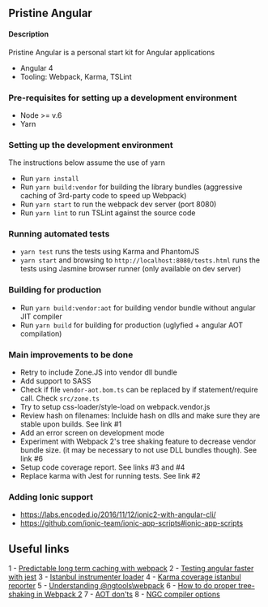 ## Pristine Angular

#### Description

Pristine Angular is a personal start kit for Angular applications

* Angular 4
* Tooling: Webpack, Karma, TSLint

### Pre-requisites for setting up a development environment

* Node >= v.6  
* Yarn

### Setting up the development environment

The instructions below assume the use of yarn

- Run `yarn install`
- Run `yarn build:vendor` for building the library bundles (aggressive caching of 3rd-party code to speed up Webpack)
- Run `yarn start` to run the webpack dev server (port 8080)
- Run `yarn lint` to run TSLint against the source code

### Running automated tests

- `yarn test` runs the tests using Karma and PhantomJS
- `yarn start` and browsing to `http://localhost:8080/tests.html` runs the tests using Jasmine browser runner (only available on dev server)

### Building for production

- Run `yarn build:vendor:aot` for building vendor bundle without angular JIT compiler
- Run `yarn build` for building for production (uglyfied + angular AOT compilation)

### Main improvements to be done

- Retry to include Zone.JS into vendor dll bundle
- Add support to SASS
- Check if file `vendor-aot.bom.ts` can be replaced by if statement/require call. Check `src/zone.ts`
- Try to setup css-loader/style-load on webpack.vendor.js
- Review hash on filenames: Incluide hash on dlls and make sure they are stable upon builds. See link #1
- Add an error screen on development mode
- Experiment with Webpack 2's tree shaking feature to decrease vendor bundle size. (it may be necessary to not use DLL bundles though). See link #6
- Setup code coverage report. See links #3 and #4 
- Replace karma with Jest for running tests. See link #2

### Adding Ionic support

- https://labs.encoded.io/2016/11/12/ionic2-with-angular-cli/
- https://github.com/ionic-team/ionic-app-scripts#ionic-app-scripts

## Useful links

1 - [Predictable long term caching with webpack](https://medium.com/webpack/predictable-long-term-caching-with-webpack-d3eee1d3fa31)
2 - [Testing angular faster with jest](https://www.xfive.co/blog/testing-angular-faster-jest/)
3 - [Istanbul instrumenter loader](https://github.com/webpack-contrib/istanbul-instrumenter-loader)
4 - [Karma coverage istanbul reporter](https://github.com/mattlewis92/karma-coverage-istanbul-reporter)
5 - [Understanding @ngtools\webpack](https://www.ag-grid.com/ag-grid-webpack-ngtools/)
6 - [How to do proper tree-shaking in Webpack 2](https://blog.craftlab.hu/how-to-do-proper-tree-shaking-in-webpack-2-e27852af8b21)
7 - [AOT don'ts](https://github.com/qdouble/angular-webpack2-starter#aot--donts)
8 - [NGC compiler options](https://github.com/angular/angular/blob/master/tools/%40angular/tsc-wrapped/src/options.ts)



